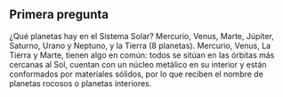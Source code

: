 ## Primera pregunta 

¿Qué planetas hay en el Sistema Solar?
Mercurio, Venus, Marte, Júpiter, Saturno, Urano y Neptuno, y la Tierra (8 planetas). 
Mercurio, Venus, La Tierra y Marte, tienen algo en común: todos se sitúan en las órbitas más cercanas al Sol, cuentan con un núcleo metálico en su interior y están conformados por materiales sólidos, por lo que reciben el nombre de planetas rocosos o planetas interiores.
